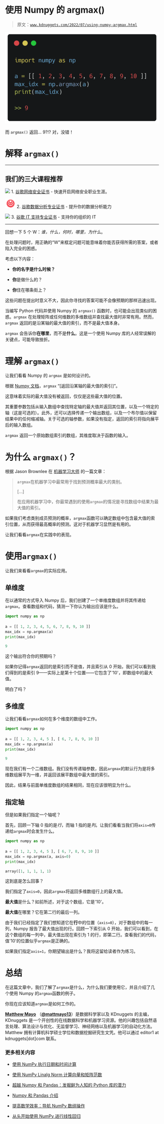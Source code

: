 # 使用 Numpy 的 argmax()

> 原文：[`www.kdnuggets.com/2022/07/using-numpy-argmax.html`](https://www.kdnuggets.com/2022/07/using-numpy-argmax.html)

![使用 Numpy 的 argmax()](img/8f28a3c503b099a667bf10b17d928f5b.png)

而 `argmax()` 返回... 9?!? 对，没错！

# 解释 `argmax()`

* * *

## 我们的三大课程推荐

![](img/0244c01ba9267c002ef39d4907e0b8fb.png) 1\. [谷歌网络安全证书](https://www.kdnuggets.com/google-cybersecurity) - 快速开启网络安全职业生涯。

![](img/e225c49c3c91745821c8c0368bf04711.png) 2\. [谷歌数据分析专业证书](https://www.kdnuggets.com/google-data-analytics) - 提升你的数据分析能力

![](img/0244c01ba9267c002ef39d4907e0b8fb.png) 3\. [谷歌 IT 支持专业证书](https://www.kdnuggets.com/google-itsupport) - 支持你的组织的 IT

* * *

回想一下 5 个 W：*谁，什么，何时，哪里，为什么*。

在处理问题时，用正确的“W”来框定问题可能意味着你能否获得所需的答案，或者陷入完全的困惑。

考虑以下内容：

+   **你的名字是什么时候？**

+   **你**是做什么的？

+   **你**住在哪条街上？

这些问题在提出时意义不大，因此你寻找的答案可能不会像预期的那样迅速出现。

当编写 Python 代码并使用 Numpy 的 `argmax()` 函数时，也可能会出现类似的困惑。`argmax` 在处理矩阵或任何维数的多维数组并查找最大值时非常有用。然而，`argmax` 返回的是沿某轴的最大值的索引，而不是最大值本身。

`argmax` 会告诉你**在哪里**，而不是**什么**。这是一个使用 Numpy 库的人经常误解的关键点，可能导致挫折。

# 理解 `argmax()`

让我们看看 Numpy 的 `argmax` 是如何设计的。

根据 [Numpy 文档](https://numpy.org/doc/stable/reference/generated/numpy.argmax.html)，`argmax` “[返回沿某轴的最大值的索引]”。

这意味着实际的最大值没有被返回，仅仅是这些最大值的位置。

其重要参数包括从输入数组中查找特定轴的最大值并返回其位置，以及一个特定的轴（这是可选的）。此外，还可以选择传递一个输出数组，以及一个布尔值以保留结果中的任何缩减轴。关于可选的轴参数，如果没有指定，返回的索引将指向展平后的输入数组。

`argmax` 返回一个原始数组索引的数组，其维度取决于函数的输入。

# 为什么 `argmax()`？

根据 Jason Brownlee 在 [机器学习大师](https://machinelearningmastery.com/argmax-in-machine-learning) 的一篇文章：

> `argmax`在机器学习中最常用于找到预测概率最大的类别。
> 
> [...]
> 
> 在应用机器学习中，你最常遇到的使用`argmax`的情况是寻找数组中结果为最大值的索引。

如果我们考虑类别成员预测的概率，`argmax`函数可以确定数组中包含最大值的索引位置，从而获得最高概率的预测。这对于机器学习显然是有用的。

让我们看看`argmax`在实践中的表现。

# 使用`argmax()`

让我们来看看`argmax`的实际应用。

## 单维度

在以通常的方式导入 Numpy 后，我们创建了一个单维度数组并将其传递给`argmax`。查看数组和代码，猜测一下你认为输出应该是什么。

```py
import numpy as np

a = [[ 1, 2, 3, 4, 5, 6, 7, 8, 9, 10 ]]
max_idx = np.argmax(a)
print(max_idx)
```

```py
9
```

这个输出符合你的预期吗？

如果你记得`argmax`返回的是索引而不是值，并且索引从 0 开始，我们可以看到我们得到的是索引 9——实际上是第十个位置——它包含了'10'，即数组中的最大值。

明白了吗？

## 多维度

让我们看看`argmax`如何在多个维度的数组中工作。

```py
import numpy as np

a = [[ 1, 2, 3, 4, 5 ], [ 6, 7, 8, 9, 10 ]]
max_idx = np.argmax(a)
print(max_idx)
```

```py
9
```

现在我们有一个二维数组。我们没有传递轴参数，因此`argmax`的默认行为是将多维数组展平为一维，并返回该展平数组中最大值的索引。

因此，结果与前面单维度数组的结果相同，现在应该很明显为什么。

## 指定轴

但是如果我们指定一个轴呢？

首先，回顾一下轴 0 指的是*行*，而轴 1 指的是*列*。让我们看看当我们将`axis=0`传递给`argmax`时会发生什么。

```py
import numpy as np

a = [[ 1, 2, 3, 4, 5 ], [ 6, 7, 8, 9, 10 ]]
max_idx = np.argmax(a, axis=0)
print(max_idx)
```

```py
array([1, 1, 1, 1, 1)
```

这到底是怎么回事？

我们指定了`axis=0`，因此`argmax`将返回多维数组行上的最大值。

**最大值**是什么？如前所述，对于这个数组，它是'10'。

**最大值**在哪里？它在第二行的最后一列。

由于我们已经指定了我们想知道它在**行**中的位置（`axis=0`），对于数组中的每一列，Numpy 报告了最大值出现的行。回顾一下索引从 0 开始，我们可以看到，在这个数组的每一列中，最大值出现在索引为 1 的行，即第二行。查看我们的代码，值'10'的位置似乎`argmax`是正确的。

如果我们指定`axis=1`，你期望输出是什么？我将这留给读者作为练习。

# 总结

在这篇文章中，我们了解了`argmax`是什么，为什么我们要使用它，并且介绍了几个使用 Numpy 的`argmax`函数的例子。

你现在应该知道`argmax`是如何工作的。

**[Matthew Mayo](https://www.linkedin.com/in/mattmayo13/)** （**[@mattmayo13](https://twitter.com/mattmayo13)**）是数据科学家以及 KDnuggets 的主编，KDnuggets 是一个开创性的在线数据科学和机器学习资源。他的兴趣包括自然语言处理、算法设计与优化、无监督学习、神经网络以及机器学习的自动化方法。Matthew 拥有计算机科学硕士学位和数据挖掘研究生文凭。他可以通过 editor1 at kdnuggets[dot]com 联系。

### 更多相关内容

+   [使用 NumPy 执行日期和时间计算](https://www.kdnuggets.com/using-numpy-to-perform-date-and-time-calculations)

+   [使用 NumPy Linalg Norm 计算向量和矩阵范数](https://www.kdnuggets.com/2023/05/vector-matrix-norms-numpy-linalg-norm.html)

+   [超越 Numpy 和 Pandas：发掘鲜为人知的 Python 库的潜力](https://www.kdnuggets.com/2023/08/beyond-numpy-pandas-unlocking-potential-lesserknown-python-libraries.html)

+   [Numpy 和 Pandas 介绍](https://www.kdnuggets.com/introduction-to-numpy-and-pandas)

+   [提高数学效率：导航 NumPy 数组操作](https://www.kdnuggets.com/elevate-math-efficiency-navigating-numpy-array-operations)

+   [从头开始使用 NumPy 进行线性回归](https://www.kdnuggets.com/linear-regression-from-scratch-with-numpy)
